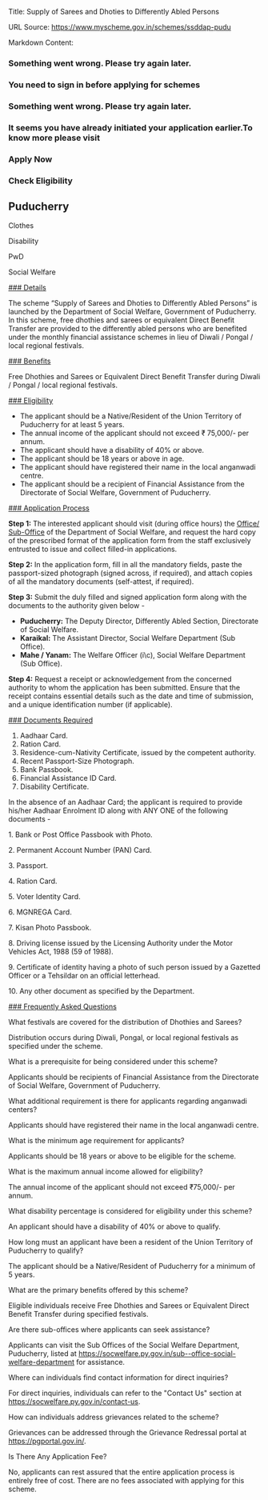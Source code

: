 Title: Supply of Sarees and Dhoties to Differently Abled Persons

URL Source: https://www.myscheme.gov.in/schemes/ssddap-pudu

Markdown Content:
### Something went wrong. Please try again later.

### 

### You need to sign in before applying for schemes

### Something went wrong. Please try again later.

### It seems you have already initiated your application earlier.To know more please visit

### Apply Now

### Check Eligibility

Puducherry
----------

Clothes

Disability

PwD

Social Welfare

[### Details](https://www.myscheme.gov.in/schemes/ssddap-pudu#details)

The scheme “Supply of Sarees and Dhoties to Differently Abled Persons” is launched by the Department of Social Welfare, Government of Puducherry. In this scheme, free dhothies and sarees or equivalent Direct Benefit Transfer are provided to the differently abled persons who are benefited under the monthly financial assistance schemes in lieu of Diwali / Pongal / local regional festivals.

[### Benefits](https://www.myscheme.gov.in/schemes/ssddap-pudu#benefits)

Free Dhothies and Sarees or Equivalent Direct Benefit Transfer during Diwali / Pongal / local regional festivals.

[### Eligibility](https://www.myscheme.gov.in/schemes/ssddap-pudu#eligibility)

*   The applicant should be a Native/Resident of the Union Territory of Puducherry for at least 5 years.
*   The annual income of the applicant should not exceed ₹ 75,000/- per annum.
*   The applicant should have a disability of 40% or above.
*   The applicant should be 18 years or above in age.
*   The applicant should have registered their name in the local anganwadi centre.
*   The applicant should be a recipient of Financial Assistance from the Directorate of Social Welfare, Government of Puducherry.

[### Application Process](https://www.myscheme.gov.in/schemes/ssddap-pudu#application-process)

**Step 1:** The interested applicant should visit (during office hours) the [Office/ Sub-Office](https://socwelfare.py.gov.in/sub--office-social-welfare-department) of the Department of Social Welfare, and request the hard copy of the prescribed format of the application form from the staff exclusively entrusted to issue and collect filled-in applications.

**Step 2:** In the application form, fill in all the mandatory fields, paste the passport-sized photograph (signed across, if required), and attach copies of all the mandatory documents (self-attest, if required).

**Step 3:** Submit the duly filled and signed application form along with the documents to the authority given below -

*   **Puducherry:** The Deputy Director, Differently Abled Section, Directorate of Social Welfare.
*   **Karaikal:** The Assistant Director, Social Welfare Department (Sub Office).
*   **Mahe / Yanam:** The Welfare Officer (i\\c), Social Welfare Department (Sub Office).

**Step 4:** Request a receipt or acknowledgement from the concerned authority to whom the application has been submitted. Ensure that the receipt contains essential details such as the date and time of submission, and a unique identification number (if applicable).

[### Documents Required](https://www.myscheme.gov.in/schemes/ssddap-pudu#documents-required)

1.  Aadhaar Card.
2.  Ration Card.
3.  Residence-cum-Nativity Certificate, issued by the competent authority.
4.  Recent Passport-Size Photograph.
5.  Bank Passbook.
6.  Financial Assistance ID Card.
7.  Disability Certificate.

In the absence of an Aadhaar Card; the applicant is required to provide his/her Aadhaar Enrolment ID along with ANY ONE of the following documents -

1\. Bank or Post Office Passbook with Photo.

2\. Permanent Account Number (PAN) Card.

3\. Passport.

4\. Ration Card.

5\. Voter Identity Card.

6\. MGNREGA Card.

7\. Kisan Photo Passbook.

8\. Driving license issued by the Licensing Authority under the Motor Vehicles Act, 1988 (59 of 1988).

9\. Certificate of identity having a photo of such person issued by a Gazetted Officer or a Tehsildar on an official letterhead.

10\. Any other document as specified by the Department.

[### Frequently Asked Questions](https://www.myscheme.gov.in/schemes/ssddap-pudu#faqs)

What festivals are covered for the distribution of Dhothies and Sarees?

Distribution occurs during Diwali, Pongal, or local regional festivals as specified under the scheme.

What is a prerequisite for being considered under this scheme?

Applicants should be recipients of Financial Assistance from the Directorate of Social Welfare, Government of Puducherry.

What additional requirement is there for applicants regarding anganwadi centers?

Applicants should have registered their name in the local anganwadi centre.

What is the minimum age requirement for applicants?

Applicants should be 18 years or above to be eligible for the scheme.

What is the maximum annual income allowed for eligibility?

The annual income of the applicant should not exceed ₹75,000/- per annum.

What disability percentage is considered for eligibility under this scheme?

An applicant should have a disability of 40% or above to qualify.

How long must an applicant have been a resident of the Union Territory of Puducherry to qualify?

The applicant should be a Native/Resident of Puducherry for a minimum of 5 years.

What are the primary benefits offered by this scheme?

Eligible individuals receive Free Dhothies and Sarees or Equivalent Direct Benefit Transfer during specified festivals.

Are there sub-offices where applicants can seek assistance?

Applicants can visit the Sub Offices of the Social Welfare Department, Puducherry, listed at https://socwelfare.py.gov.in/sub--office-social-welfare-department for assistance.

Where can individuals find contact information for direct inquiries?

For direct inquiries, individuals can refer to the "Contact Us" section at https://socwelfare.py.gov.in/contact-us.

How can individuals address grievances related to the scheme?

Grievances can be addressed through the Grievance Redressal portal at https://pgportal.gov.in/.

Is There Any Application Fee?

No, applicants can rest assured that the entire application process is entirely free of cost. There are no fees associated with applying for this scheme.
